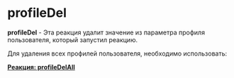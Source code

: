 # profileDel

**profileDel** - Эта реакция удалит значение из параметра профиля пользователя, который запустил реакцию.



Для удаления всех профилей пользователя, необходимо использовать: 

[**Реакция: profileDelAll**](/docs-test/ext/reactions/profiledelall)







